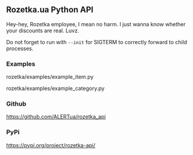 Rozetka.ua Python API
---------------------

Hey-hey, Rozetka employee, I mean no harm. I just wanna know whether your discounts are real. Luvz.

Do not forget to run with `--init` for SIGTERM to correctly forward to child processes.

### Examples

rozetka/examples/example_item.py

rozetka/examples/example_category.py

### Github
https://github.com/ALERTua/rozetka_api

### PyPi
https://pypi.org/project/rozetka-api/
